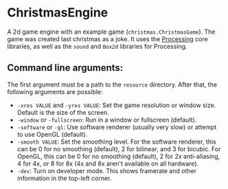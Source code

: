 # ChristmasEngine
A 2d game engine with an example game (`christmas.ChristmasGame`). The game was created last christmas as a joke. It uses the [Processing](processing.org) core libraries, as well as the `sound` and `Box2d` libraries for Processing.

## Command line arguments:
The first argument must be a path to the `resource` directory. After that, the following arguments are possible:
- `-xres VALUE` and `-yres VALUE`: Set the game resolution or window size. Default is the size of the screen.
- `-window` or `-fullscreen`: Run in a window or fullscreen (default).
- `-software` or `-gl`: Use software renderer (usually very slow) or attempt to use OpenGL (default).
- `-smooth VALUE`: Set the smoothing level. For the software renderer, this can be 0 for no smoothing (default), 2 for bilinear, and 3 for bicubic. For OpenGL, this can be 0 for no smoothing (default), 2 for 2x anti-aliasing, 4 for 4x, or 8 for 8x (4x and 8x aren't available on all hardware).
- `-dev`: Turn on developer mode. This shows framerate and other information in the top-left corner.
